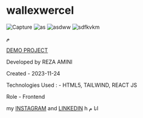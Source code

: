 # wallexwercel

![Capture](https://github.com/rezaaminiweb/wallexwercel/assets/140278906/a0a7fc85-495b-4c29-a381-6b80fe7293c0)
![as](https://github.com/rezaaminiweb/wallexwercel/assets/140278906/11f29b79-b452-45b8-9cf3-8eee2ba88552)
![asdww](https://github.com/rezaaminiweb/wallexwercel/assets/140278906/120d0ffc-6323-44a3-8122-116c69e7b34c)
![sdfkvkm](https://github.com/rezaaminiweb/wallexwercel/assets/140278906/cb58c3a8-9007-4145-a796-e0abba67e9e0)

م

<a href="https://wallexwercel-gsnm.vercel.app">DEMO PROJECT</a>

Developed by REZA AMINI

Created - 2023-11-24

Technologies Used : - HTML5, TAILWIND, REACT JS

Role - Frontend

my <a href="https://instagram.com/reza_web_design?igshid=NGVhN2U2NjQ0Yg==">INSTAGRAM</a> and <a href="https://www.linkedin.com/in/reza-amini-273386272?utm_source=share&utm_campaign=share_via&utm_content=profile&utm_medium=ios_app">LINKEDIN</a>
h
اتا
م
